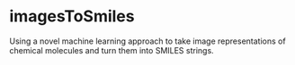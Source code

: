 # imagesToSmiles
Using a novel machine learning approach to take image representations of chemical molecules and turn them into SMILES strings.
